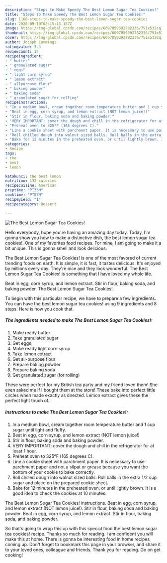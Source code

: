 ```yaml
---
description: "Steps to Make Speedy The Best Lemon Sugar Tea Cookies!"
title: "Steps to Make Speedy The Best Lemon Sugar Tea Cookies!"
slug: 1168-steps-to-make-speedy-the-best-lemon-sugar-tea-cookies
date: 2020-09-19T08:15:13.157Z
image: https://img-global.cpcdn.com/recipes/6097059392782336/751x532cq70/the-best-lemon-sugar-tea-cookies-recipe-main-photo.jpg
thumbnail: https://img-global.cpcdn.com/recipes/6097059392782336/751x532cq70/the-best-lemon-sugar-tea-cookies-recipe-main-photo.jpg
cover: https://img-global.cpcdn.com/recipes/6097059392782336/751x532cq70/the-best-lemon-sugar-tea-cookies-recipe-main-photo.jpg
author: Joseph Cummings
ratingvalue: 3.3
reviewcount: 15
recipeingredient:
- " butter"
- " granulated sugar"
- " eggs"
- " light corn syrup"
- " lemon extract"
- " allpurpose flour"
- " baking powder"
- " baking soda"
- " granulated sugar for rolling"
recipeinstructions:
- "In a medium bowl, cream together room temperature butter and 1 cup sugar until light and fluffy."
- "Beat in egg, corn syrup, and lemon extract (NOT lemon juice!)"
- "Stir in flour, baking soda and baking powder."
- "VERY IMPORTANT: cover the dough and chill in the refrigerator for at least 1 hour."
- "Preheat oven to 325°F (165 degrees C)."
- "Line a cookie sheet with parchment paper. It is necessary to use parchment paper and not a silpat or grease because you want the bottom of your cookie to bake correctly."
- "Roll chilled dough into walnut sized balls. Roll balls in the extra 1/2 cup sugar and place on the prepared cookie sheet."
- "Bake for 12 minutes in the preheated oven, or until lightly brown. It is a good idea to check the cookies at 10 minutes."
categories:
- Recipe
tags:
- the
- best
- lemon

katakunci: the best lemon 
nutrition: 132 calories
recipecuisine: American
preptime: "PT33M"
cooktime: "PT57M"
recipeyield: "1"
recipecategory: Dessert

---
```



![The Best Lemon Sugar Tea Cookies!](https://img-global.cpcdn.com/recipes/6097059392782336/751x532cq70/the-best-lemon-sugar-tea-cookies-recipe-main-photo.jpg)

Hello everybody, hope you're having an amazing day today. Today, I'm gonna show you how to make a distinctive dish, the best lemon sugar tea cookies!. One of my favorites food recipes. For mine, I am going to make it a bit unique. This is gonna smell and look delicious.

The Best Lemon Sugar Tea Cookies! is one of the most favored of current trending foods on earth. It is simple, it is fast, it tastes delicious. It's enjoyed by millions every day. They're nice and they look wonderful. The Best Lemon Sugar Tea Cookies! is something that I have loved my whole life.

Beat in egg, corn syrup, and lemon extract. Stir in flour, baking soda, and baking powder. The Best Lemon Sugar Tea Cookies!.


To begin with this particular recipe, we have to prepare a few ingredients. You can have the best lemon sugar tea cookies! using 9 ingredients and 8 steps. Here is how you cook that.

<!--inarticleads1-->

##### The ingredients needed to make The Best Lemon Sugar Tea Cookies!:

1. Make ready  butter
1. Take  granulated sugar
1. Get  eggs
1. Make ready  light corn syrup
1. Take  lemon extract
1. Get  all-purpose flour
1. Prepare  baking powder
1. Prepare  baking soda
1. Get  granulated sugar (for rolling)


These were perfect for my British tea party and my friend loved them! She even asked me if I bought them at the store! These bake into perfect little circles when made exactly as directed. Lemon extract gives these the perfect light touch of. 

<!--inarticleads2-->

##### Instructions to make The Best Lemon Sugar Tea Cookies!:

1. In a medium bowl, cream together room temperature butter and 1 cup sugar until light and fluffy.
1. Beat in egg, corn syrup, and lemon extract (NOT lemon juice!)
1. Stir in flour, baking soda and baking powder.
1. VERY IMPORTANT: cover the dough and chill in the refrigerator for at least 1 hour.
1. Preheat oven to 325°F (165 degrees C).
1. Line a cookie sheet with parchment paper. It is necessary to use parchment paper and not a silpat or grease because you want the bottom of your cookie to bake correctly.
1. Roll chilled dough into walnut sized balls. Roll balls in the extra 1/2 cup sugar and place on the prepared cookie sheet.
1. Bake for 12 minutes in the preheated oven, or until lightly brown. It is a good idea to check the cookies at 10 minutes.


The Best Lemon Sugar Tea Cookies! instructions. Beat in egg, corn syrup, and lemon extract (NOT lemon juice!). Stir in flour, baking soda and baking powder. Beat in egg, corn syrup, and lemon extract. Stir in flour, baking soda, and baking powder. 

So that's going to wrap this up with this special food the best lemon sugar tea cookies! recipe. Thanks so much for reading. I am confident you will make this at home. There is gonna be interesting food in home recipes coming up. Don't forget to bookmark this page in your browser, and share it to your loved ones, colleague and friends. Thank you for reading. Go on get cooking!
